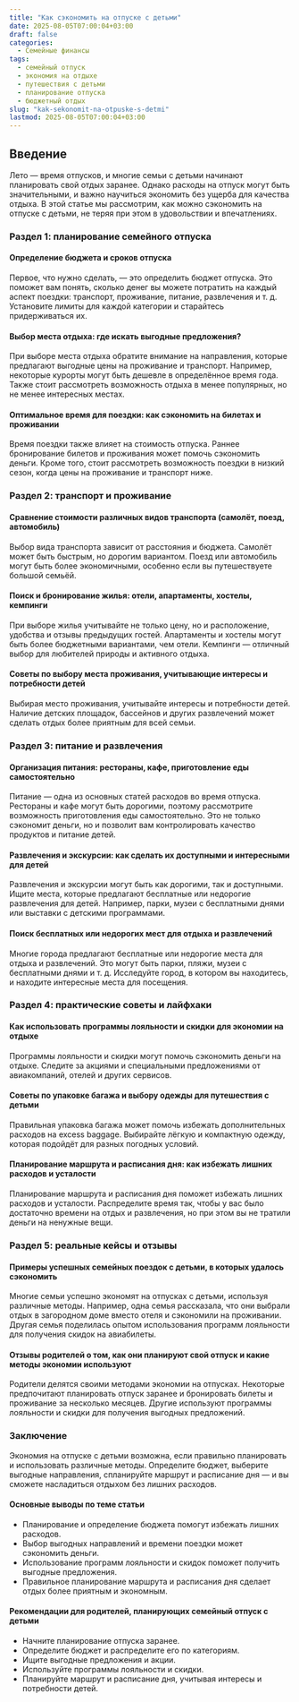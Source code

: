 ```yaml
---
title: "Как сэкономить на отпуске с детьми"
date: 2025-08-05T07:00:04+03:00
draft: false
categories:
  - Семейные финансы
tags:
  - семейный отпуск
  - экономия на отдыхе
  - путешествия с детьми
  - планирование отпуска
  - бюджетный отдых
slug: "kak-sekonomit-na-otpuske-s-detmi"
lastmod: 2025-08-05T07:00:04+03:00
---
```


## Введение

Лето — время отпусков, и многие семьи с детьми начинают планировать свой отдых заранее. Однако расходы на отпуск могут быть значительными, и важно научиться экономить без ущерба для качества отдыха. В этой статье мы рассмотрим, как можно сэкономить на отпуске с детьми, не теряя при этом в удовольствии и впечатлениях.

### Раздел 1: планирование семейного отпуска

#### Определение бюджета и сроков отпуска

Первое, что нужно сделать, — это определить бюджет отпуска. Это поможет вам понять, сколько денег вы можете потратить на каждый аспект поездки: транспорт, проживание, питание, развлечения и т. д. Установите лимиты для каждой категории и старайтесь придерживаться их.

#### Выбор места отдыха: где искать выгодные предложения?

При выборе места отдыха обратите внимание на направления, которые предлагают выгодные цены на проживание и транспорт. Например, некоторые курорты могут быть дешевле в определённое время года. Также стоит рассмотреть возможность отдыха в менее популярных, но не менее интересных местах.

#### Оптимальное время для поездки: как сэкономить на билетах и проживании

Время поездки также влияет на стоимость отпуска. Раннее бронирование билетов и проживания может помочь сэкономить деньги. Кроме того, стоит рассмотреть возможность поездки в низкий сезон, когда цены на проживание и транспорт ниже.

### Раздел 2: транспорт и проживание

#### Сравнение стоимости различных видов транспорта (самолёт, поезд, автомобиль)

Выбор вида транспорта зависит от расстояния и бюджета. Самолёт может быть быстрым, но дорогим вариантом. Поезд или автомобиль могут быть более экономичными, особенно если вы путешествуете большой семьёй.

#### Поиск и бронирование жилья: отели, апартаменты, хостелы, кемпинги

При выборе жилья учитывайте не только цену, но и расположение, удобства и отзывы предыдущих гостей. Апартаменты и хостелы могут быть более бюджетными вариантами, чем отели. Кемпинги — отличный выбор для любителей природы и активного отдыха.

#### Советы по выбору места проживания, учитывающие интересы и потребности детей

Выбирая место проживания, учитывайте интересы и потребности детей. Наличие детских площадок, бассейнов и других развлечений может сделать отдых более приятным для всей семьи.

### Раздел 3: питание и развлечения

#### Организация питания: рестораны, кафе, приготовление еды самостоятельно

Питание — одна из основных статей расходов во время отпуска. Рестораны и кафе могут быть дорогими, поэтому рассмотрите возможность приготовления еды самостоятельно. Это не только сэкономит деньги, но и позволит вам контролировать качество продуктов и питание детей.

#### Развлечения и экскурсии: как сделать их доступными и интересными для детей

Развлечения и экскурсии могут быть как дорогими, так и доступными. Ищите места, которые предлагают бесплатные или недорогие развлечения для детей. Например, парки, музеи с бесплатными днями или выставки с детскими программами.

#### Поиск бесплатных или недорогих мест для отдыха и развлечений

Многие города предлагают бесплатные или недорогие места для отдыха и развлечений. Это могут быть парки, пляжи, музеи с бесплатными днями и т. д. Исследуйте город, в котором вы находитесь, и находите интересные места для посещения.

### Раздел 4: практические советы и лайфхаки

#### Как использовать программы лояльности и скидки для экономии на отдыхе

Программы лояльности и скидки могут помочь сэкономить деньги на отдыхе. Следите за акциями и специальными предложениями от авиакомпаний, отелей и других сервисов.

#### Советы по упаковке багажа и выбору одежды для путешествия с детьми

Правильная упаковка багажа может помочь избежать дополнительных расходов на excess baggage. Выбирайте лёгкую и компактную одежду, которая подойдёт для разных погодных условий.

#### Планирование маршрута и расписания дня: как избежать лишних расходов и усталости

Планирование маршрута и расписания дня поможет избежать лишних расходов и усталости. Распределите время так, чтобы у вас было достаточно времени на отдых и развлечения, но при этом вы не тратили деньги на ненужные вещи.

### Раздел 5: реальные кейсы и отзывы

#### Примеры успешных семейных поездок с детьми, в которых удалось сэкономить

Многие семьи успешно экономят на отпусках с детьми, используя различные методы. Например, одна семья рассказала, что они выбрали отдых в загородном доме вместо отеля и сэкономили на проживании. Другая семья поделилась опытом использования программ лояльности для получения скидок на авиабилеты.

#### Отзывы родителей о том, как они планируют свой отпуск и какие методы экономии используют

Родители делятся своими методами экономии на отпусках. Некоторые предпочитают планировать отпуск заранее и бронировать билеты и проживание за несколько месяцев. Другие используют программы лояльности и скидки для получения выгодных предложений.

### Заключение

Экономия на отпуске с детьми возможна, если правильно планировать и использовать различные методы. Определите бюджет, выберите выгодные направления, спланируйте маршрут и расписание дня — и вы сможете насладиться отдыхом без лишних расходов.

#### Основные выводы по теме статьи

- Планирование и определение бюджета помогут избежать лишних расходов.
- Выбор выгодных направлений и времени поездки может сэкономить деньги.
- Использование программ лояльности и скидок поможет получить выгодные предложения.
- Правильное планирование маршрута и расписания дня сделает отдых более приятным и экономным.

#### Рекомендации для родителей, планирующих семейный отпуск с детьми

- Начните планирование отпуска заранее.
- Определите бюджет и распределите его по категориям.
- Ищите выгодные предложения и акции.
- Используйте программы лояльности и скидки.
- Планируйте маршрут и расписание дня, учитывая интересы и потребности детей.
